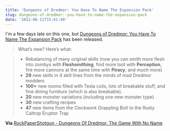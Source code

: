 ```yaml
---
title: 'Dungeons of Dredmor: You Have To Name The Expansion Pack'
slug: dungeons-of-dredmor:-you-have-to-name-the-expansion-pack
date: '2012-06-11T15:41:49'
---
```


I'm a few days late on this one, but [Dungeons of Dredmor: You Have To Name The Expansion Pack](http://www.gaslampgames.com/2012/06/05/dungeons-of-dredmor-free-expansion-available-now/)
has been released.

> What’s new? Here’s what:

> - Rebalancing of many original skills (now you can smith more flesh into zombys with **Fleshsmithing**, find more loot with **Perception**, fire more cannons at the same time with **Piracy**, and much more)
> - **29** new skills in 4 skill lines from the minds of mad Dredmor modders
> - **100+** new rooms filled with Tesla coils, lots of breakable stuff, and fine dining furniture (which is also breakable).
> - **20** new monster variations (including one new monster type)
> - **30** new crafting recipes
> - **47** new items from the Clockwork Grappling Bolt to the Rusty Caltrop Eruptor Trap

<!--more-->

**Via** [RockPaperShotgun - Dungeons Of Dredmor: The Game With No Name](http://www.rockpapershotgun.com/2012/06/06/dungeons-of-dredmor-the-game-with-no-name/)
